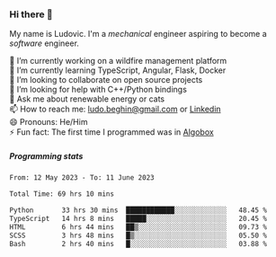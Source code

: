 ### Hi there 👋

My name is Ludovic. I'm a *mechanical* engineer aspiring to become a *software* engineer.

 🔭 I’m currently working on a wildfire management platform<br/>
 🌱 I’m currently learning TypeScript, Angular, Flask, Docker<br/>
 👯 I’m looking to collaborate on open source projects<br/>
 🤔 I’m looking for help with C++/Python bindings<br/>
 💬 Ask me about renewable energy or cats<br/>
 📫 How to reach me: ludo.beghin@gmail.com or [Linkedin](https://www.linkedin.com/in/ludovic-beghin/)<br/>
 😄 Pronouns: He/Him<br/>
 ⚡ Fun fact: The first time I programmed was in [Algobox](https://fr.wikipedia.org/wiki/Algobox)<br/>

##### Programming stats
<!--START_SECTION:waka-->

```txt
From: 12 May 2023 - To: 11 June 2023

Total Time: 69 hrs 10 mins

Python       33 hrs 30 mins  ████████████░░░░░░░░░░░░░   48.45 %
TypeScript   14 hrs 8 mins   █████░░░░░░░░░░░░░░░░░░░░   20.45 %
HTML         6 hrs 44 mins   ██▒░░░░░░░░░░░░░░░░░░░░░░   09.73 %
SCSS         3 hrs 48 mins   █▒░░░░░░░░░░░░░░░░░░░░░░░   05.50 %
Bash         2 hrs 40 mins   █░░░░░░░░░░░░░░░░░░░░░░░░   03.88 %
```

<!--END_SECTION:waka-->
